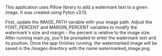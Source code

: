 This application uses Pillow library to add a watermark text to a given image. It was created using Pyton v3.13.

First, update the IMAGE_PATH variable with your image path. Adjust the FONT_PERCENT and MARGIN_PERCENT variables to modify the watermark's size and margin - the percent is relative to the image size. After running main.py, you'll be prompted to enter the watermark text and its position. Once the app finishes running, the watermarked image will be saved in the /images directory with the name watermarked_image.png.

